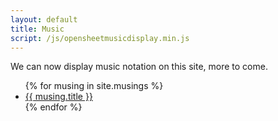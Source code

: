 ```yaml
---
layout: default
title: Music
script: /js/opensheetmusicdisplay.min.js
---
```


We can now display music notation on this site, more to come.

<ul class="musings">
{% for musing in site.musings %}
  <li class="musing">
    <a class="name" href="{{ musing.url }}">{{ musing.title }}</a>
  </li>
{% endfor %}
</ul>
